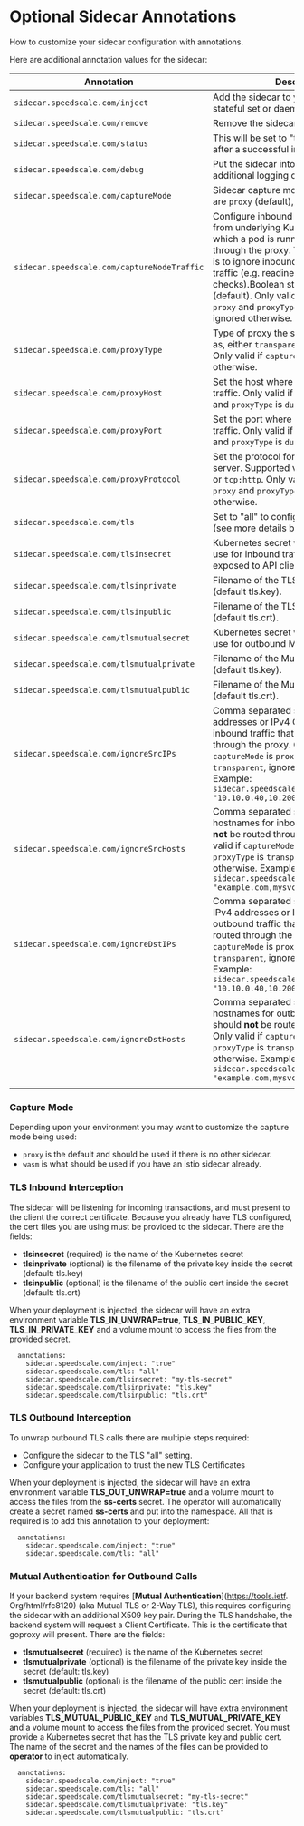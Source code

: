
# Optional Sidecar Annotations

How to customize your sidecar configuration with annotations.

Here are additional annotation values for the sidecar:

| Annotation                                  | Description |
| ------------------------------------------- | ----------- |
| `sidecar.speedscale.com/inject`             | Add the sidecar to your: deployment, job, stateful set or daemon set. |
| `sidecar.speedscale.com/remove`             | Remove the sidecar. |
| `sidecar.speedscale.com/status`             | This will be set to "true" by the operator after a successful inject. |
| `sidecar.speedscale.com/debug`              | Put the sidecar into debug mode with additional logging capabilities. |
| `sidecar.speedscale.com/captureMode`        | Sidecar capture mode. Supported values are `proxy` (default), `wasm` or `istio` |
| `sidecar.speedscale.com/captureNodeTraffic` | Configure inbound traffic originating from underlying Kubernetes node on which a pod is running to be routed through the proxy. The default behavior is to ignore inbound Kubernetes node traffic (e.g. readiness and liveness checks).Boolean string `"true"` or `"false"` (default). Only valid if `captureMode` is `proxy` and `proxyType` is `transparent`, ignored otherwise. |
| `sidecar.speedscale.com/proxyType`          | Type of proxy the sidecar should operate as, either `transparent` (default) or `dual`. Only valid if `captureMode` is `proxy`, ignored otherwise. |
| `sidecar.speedscale.com/proxyHost`          | Set the host where you want to forward traffic. Only valid if `captureMode` is `proxy` and `proxyType` is `dual`, ignored otherwise. |
| `sidecar.speedscale.com/proxyPort`          | Set the port where you want to forward traffic. Only valid if `captureMode` is `proxy` and `proxyType` is `dual`, ignored otherwise. |
| `sidecar.speedscale.com/proxyProtocol`      | Set the protocol for the outbound proxy server. Supported values are `tcp:socks` or `tcp:http`. Only valid if `captureMode` is `proxy` and `proxyType` is `dual`, ignored otherwise. |
| `sidecar.speedscale.com/tls`                | Set to "all" to configure TLS interception (see more details below). |
| `sidecar.speedscale.com/tlsinsecret`        | Kubernetes secret with the TLS keys to use for inbound traffic, these keys will be exposed to API clients. |
| `sidecar.speedscale.com/tlsinprivate`       | Filename of the TLS Inbound Private key (default tls.key). |
| `sidecar.speedscale.com/tlsinpublic`        | Filename of the TLS Inbound Public cert (default tls.crt). |
| `sidecar.speedscale.com/tlsmutualsecret`    | Kubernetes secret with the TLS keys to use for outbound Mutual TLS traffic. |
| `sidecar.speedscale.com/tlsmutualprivate`   | Filename of the Mutual TLS Private Key (default tls.key). |
| `sidecar.speedscale.com/tlsmutualpublic`    | Filename of the Mutual TLS Public cert (default tls.crt). |
| `sidecar.speedscale.com/ignoreSrcIPs`       | Comma separated string of source IPv4 addresses or IPv4 CIDR blocks for inbound traffic that should <strong>not</strong> be routed through the proxy. Only valid if `captureMode` is `proxy` and `proxyType` is `transparent`, ignored otherwise. Example: `sidecar.speedscale.com/ignoreSrcIPs: "10.10.0.40,10.200.10.0/24"`|
| `sidecar.speedscale.com/ignoreSrcHosts`     | Comma separated string of source hostnames for inbound traffic that should <strong>not</strong> be routed through the proxy. Only valid if `captureMode` is `proxy` and `proxyType` is `transparent`, ignored otherwise. Example: `sidecar.speedscale.com/ignoreSrcHosts: "example.com,mysvc.internal"`|
| `sidecar.speedscale.com/ignoreDstIPs`       | Comma separated string of destination IPv4 addresses or IPv4 CIDR blocks for outbound traffic that should <strong>not</strong> be routed through the proxy. Only valid if `captureMode` is `proxy` and `proxyType` is `transparent`, ignored otherwise. Example: `sidecar.speedscale.com/ignoreDstIPs: "10.10.0.40,10.200.10.0/24"`|
| `sidecar.speedscale.com/ignoreDstHosts`     | Comma separated string of destination hostnames for outbound traffic that should <strong>not</strong> be routed through the proxy. Only valid if `captureMode` is `proxy` and `proxyType` is `transparent`, ignored otherwise. Example: `sidecar.speedscale.com/ignoreDstHosts: "example.com,mysvc.internal"`|
|                                             |             |

### Capture Mode

Depending upon your environment you may want to customize the capture mode being used:

* `proxy` is the default and should be used if there is no other sidecar.
* `wasm` is what should be used if you have an istio sidecar already.

### TLS Inbound Interception

The sidecar will be listening for incoming transactions, and must present to the client the correct certificate. Because you already have TLS configured, the cert files you are using must be provided to the sidecar. There are the fields:

* &#x20;**tlsinsecret** (required) is the name of the Kubernetes secret
* &#x20;**tlsinprivate** (optional) is the filename of the private key inside the secret (default: tls.key)
* &#x20;**tlsinpublic** (optional) is the filename of the public cert inside the secret (default: tls.crt)

When your deployment is injected, the sidecar will have an extra environment variable **TLS_IN_UNWRAP=true**, **TLS_IN_PUBLIC_KEY**, **TLS_IN_PRIVATE_KEY** and a volume mount to access the files from the provided secret.

```
  annotations:
    sidecar.speedscale.com/inject: "true"
    sidecar.speedscale.com/tls: "all"
    sidecar.speedscale.com/tlsinsecret: "my-tls-secret"
    sidecar.speedscale.com/tlsinprivate: "tls.key"
    sidecar.speedscale.com/tlsinpublic: "tls.crt"
```

### TLS Outbound Interception

To unwrap outbound TLS calls there are multiple steps required:

* Configure the sidecar to the TLS "all" setting.
* Configure your application to trust the new TLS Certificates

When your deployment is injected, the sidecar will have an extra environment variable **TLS_OUT_UNWRAP=true** and a volume mount to access the files from the **ss-certs** secret. The operator will automatically create a secret named **ss-certs** and put into the namespace. All that is required is to add this annotation to your deployment:

```
  annotations:
    sidecar.speedscale.com/inject: "true"
    sidecar.speedscale.com/tls: "all"
```

### Mutual Authentication for Outbound Calls

If your backend system requires [**Mutual Authentication**](https://tools.ietf. Org/html/rfc8120) (aka Mutual TLS or 2-Way TLS), this requires configuring the sidecar with an additional X509 key pair. During the TLS handshake, the backend system will request a Client Certificate. This is the certificate that goproxy will present. There are the fields:

* &#x20;**tlsmutualsecret** (required) is the name of the Kubernetes secret
* &#x20;**tlsmutualprivate** (optional) is the filename of the private key inside the secret (default: tls.key)
* &#x20;**tlsmutualpublic** (optional) is the filename of the public cert inside the secret (default: tls.crt)

When your deployment is injected, the sidecar will have extra environment variables **TLS_MUTUAL_PUBLIC_KEY** and **TLS_MUTUAL_PRIVATE_KEY** and a volume mount to access the files from the provided secret. You must provide a Kubernetes secret that has the TLS private key and public cert. The name of the secret and the names of the files can be provided to **operator** to inject automatically.

```
  annotations:
    sidecar.speedscale.com/inject: "true"
    sidecar.speedscale.com/tls: "all"
    sidecar.speedscale.com/tlsmutualsecret: "my-tls-secret"
    sidecar.speedscale.com/tlsmutualprivate: "tls.key"
    sidecar.speedscale.com/tlsmutualpublic: "tls.crt"
```

####
